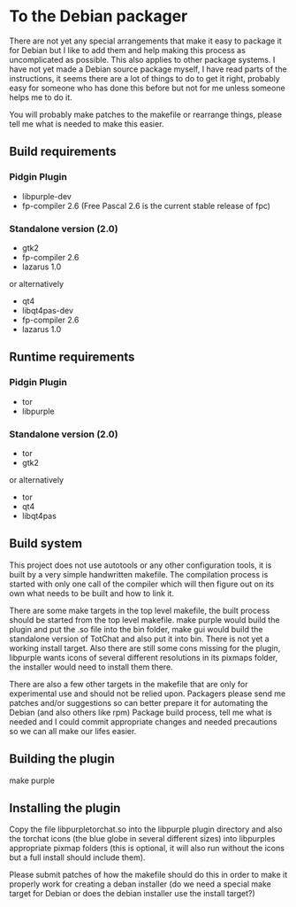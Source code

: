 To the Debian packager
======================
There are not yet any special arrangements that make it easy to
package it for Debian but I like to add them and help making this
process as uncomplicated as possible. This also applies to other
package systems. I have not yet made a Debian source package myself,
I have read parts of the instructions, it seems there are a lot of
things to do to get it right, probably easy for someone who has done
this before but not for me unless someone helps me to do it.

You will probably make patches to the makefile or rearrange things,
please tell me what is needed to make this easier.

Build requirements
------------------
### Pidgin Plugin
* libpurple-dev
* fp-compiler 2.6 (Free Pascal 2.6 is the current stable release of fpc)

### Standalone version (2.0)
* gtk2
* fp-compiler 2.6
* lazarus 1.0

or alternatively

* qt4
* libqt4pas-dev
* fp-compiler 2.6
* lazarus 1.0

Runtime requirements
--------------------
### Pidgin Plugin
* tor
* libpurple

### Standalone version (2.0)
* tor
* gtk2

or alternatively

* tor
* qt4
* libqt4pas

Build system
-------------
This project does not use autotools or any other configuration tools,
it is built by a very simple handwritten makefile. The compilation
process is started with only one call of the compiler which will then
figure out on its own what needs to be built and how to link it.

There are some make targets in the top level makefile, the built
process should be started from the top level makefile. make purple
would build the plugin and put the .so file into the bin folder, make
gui would build the standalone version of TotChat and also put it
into bin. There is not yet a working install target. Also there are
still some cons missing for the plugin, libpurple wants icons of
several different resolutions in its pixmaps folder, the installer
would need to install them there.

There are also a few other targets in the makefile that are only for
experimental use and should not be relied upon. Packagers please send
me patches and/or suggestions so can better prepare it for automating
the Debian (and also others like rpm) Package build process, tell me
what is needed and I could commit appropriate changes and needed
precautions so we can all make our lifes easier.

Building the plugin
-------------------
make purple

Installing the plugin
---------------------
Copy the file libpurpletorchat.so into the libpurple plugin directory
and also the torchat icons (the blue globe in several different
sizes) into libpurples appropriate pixmap folders (this is optional,
it will also run without the icons but a full install should include
them).

Please submit patches of how the makefile should do this in order to
make it properly work for creating a deban installer (do we need a
special make target for Debian or does the debian installer use the
install target?)
